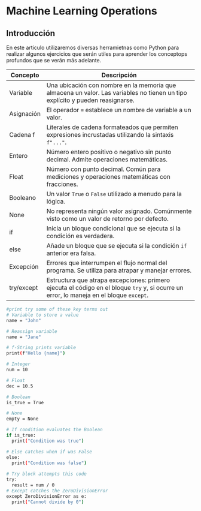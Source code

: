 
# Machine Learning Operations

## Introducción 

En este articulo utilizaremos diversas herramietnas como Python para realizar algunos ejercicios que serán utiles para aprender los conceptops profundos que se verán más adelante.



| Concepto      | Descripción     |
|---------------|-----------------|
| Variable      | Una ubicación con nombre en la memoria que almacena un valor. Las variables no tienen un tipo explícito y pueden reasignarse.                     |
| Asignación    | El operador `=` establece un nombre de variable a un valor.                                                                                     |
| Cadena f      | Literales de cadena formateados que permiten expresiones incrustadas utilizando la sintaxis `f"..."`.                                            |
| Entero        | Número entero positivo o negativo sin punto decimal. Admite operaciones matemáticas.                                                             |
| Float         | Número con punto decimal. Común para mediciones y operaciones matemáticas con fracciones.                                                         |
| Booleano      | Un valor `True` o `False` utilizado a menudo para la lógica.                                                                                     |
| None          | No representa ningún valor asignado. Comúnmente visto como un valor de retorno por defecto.                                                       |
| if            | Inicia un bloque condicional que se ejecuta si la condición es verdadera.                                                                        |
| else          | Añade un bloque que se ejecuta si la condición `if` anterior era falsa.                                                                          |
| Excepción     | Errores que interrumpen el flujo normal del programa. Se utiliza para atrapar y manejar errores.                                                 |
| try/except    | Estructura que atrapa excepciones: primero ejecuta el código en el bloque `try` y, si ocurre un error, lo maneja en el bloque `except`.         |



```bash
#print try some of these key terms out
# Variable to store a value
name = "John"  

# Reassign variable
name = "Jane" 

# f-String prints variable 
print(f"Hello {name}")

# Integer
num = 10  

# Float 
dec = 10.5 

# Boolean
is_true = True

# None 
empty = None

# If condition evaluates the Boolean
if is_true:
  print("Condition was true")

# Else catches when if was False  
else: 
  print("Condition was false")
  
# Try block attempts this code
try:
  result = num / 0
# Except catches the ZeroDivisionError   
except ZeroDivisionError as e:
  print("Cannot divide by 0")

```


